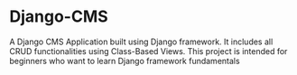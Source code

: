 # Django-CMS
A Django CMS Application built using Django framework. It includes all CRUD functionalities using Class-Based Views. This project is intended for beginners who want to learn Django framework fundamentals
